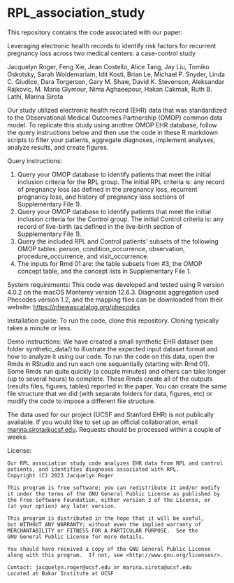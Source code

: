 # RPL_association_study

This repository contains the code associated with our paper:

Leveraging electronic health records to identify risk factors for recurrent pregnancy loss across two medical centers: a case-control study

Jacquelyn Roger, Feng Xie, Jean Costello, Alice Tang, Jay Liu, Tomiko Oskotsky, Sarah Woldemariam, Idit Kosti, Brian Le, Michael P. Snyder, Linda C. Giudice, Dara Torgerson, Gary M. Shaw, David K. Stevenson, Aleksandar Rajkovic, M. Maria Glymour, Nima Aghaeepour, Hakan Cakmak, Ruth B. Lathi, Marina Sirota

Our study utilized electronic health record (EHR) data that was standardized to the Observational Medical Outcomes Partnership (OMOP) common data model. To replicate this study using another OMOP EHR database, follow the query instructions below and then use the code in these R markdown scripts to filter your patients, aggregate diagnoses, implement analyses, analyze results, and create figures.

Query instructions:
1. Query your OMOP database to identify patients that meet the initial inclusion criteria for the RPL group. The initial RPL criteria is: any record of pregnancy loss (as defined in the pregnancy loss, recurrent pregnancy loss, and history of pregnancy loss sections of Supplementary File 1).
2. Query your OMOP database to identify patients that meet the initial inclusion criteria for the Control group. The initial Control criteria is: any record of live-birth (as defined in the live-birth section of Supplementary File 1).
3. Query the included RPL and Control patients' subsets of the following OMOP tables: person, condition_occurrence, observation, procedure_occurrence, and visit_occurrence.
4. The inputs for Rmd 01 are: the table subsets from #3, the OMOP concept table, and the concept lists in Supplementary File 1.

System requirements: This code was developed and tested using R version 4.0.2 on the macOS Monterey version 12.6.3. Diagnosis aggregation used Phecodes version 1.2, and the mapping files can be downloaded from their website: https://phewascatalog.org/phecodes

Installation guide: To run the code, clone this repository. Cloning typically takes a minute or less.

Demo instructions: We have created a small synthetic EHR dataset (see folder synthetic_data/) to illustrate the expected input dataset format and how to analyze it using our code. To run the code on this data, open the Rmds in RStudio and run each one sequentially (starting with Rmd 01). Some Rmds run quite quickly (a couple minutes) and others can take longer (up to several hours) to complete. These Rmds create all of the outputs (results files, figures, tables) reported in the paper. You can create the same file structure that we did (with separate folders for data, figures, etc) or modify the code to impose a different file structure.

The data used for our project (UCSF and Stanford EHR) is not publically available. If you would like to set up an official collaboration, email marina.sirota@ucsf.edu. Requests should be processed within a couple of weeks.

License:

    Our RPL association study code analyzes EHR data from RPL and control patients, and identifies diagnoses associated with RPL.
    Copyright (C) 2023 Jacquelyn Roger

    This program is free software: you can redistribute it and/or modify
    it under the terms of the GNU General Public License as published by
    the Free Software Foundation, either version 3 of the License, or
    (at your option) any later version.

    This program is distributed in the hope that it will be useful,
    but WITHOUT ANY WARRANTY; without even the implied warranty of
    MERCHANTABILITY or FITNESS FOR A PARTICULAR PURPOSE.  See the
    GNU General Public License for more details.

    You should have received a copy of the GNU General Public License
    along with this program.  If not, see <http://www.gnu.org/licenses/>.

    Contact: jacquelyn.roger@ucsf.edu or marina.sirota@ucsf.edu
    Located at Bakar Institute at UCSF
